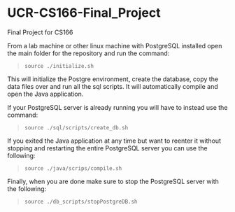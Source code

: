 # UCR-CS166-Final_Project
Final Project for CS166

From a lab machine or other linux machine with PostgreSQL installed open the main folder for the repository and run the command:
>`source ./initialize.sh`

This will initialize the Postgre environment, create the database, copy the data files over and run all the sql scripts. It will automatically compile and open the Java application.

If your PostgreSQL server is already running you will have to instead use the command:
>`source ./sql/scripts/create_db.sh`

If you exited the Java application at any time but want to reenter it without stopping and restarting the entire PostgreSQL server you can use the following:
>`source ./java/scrips/compile.sh`

Finally, when you are done make sure to stop the PostgreSQL server with the following:
>`source ./db_scripts/stopPostgreDB.sh`

